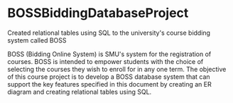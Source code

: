 # BOSSBiddingDatabaseProject
Created relational tables using SQL to the university's course bidding system called BOSS
 
BOSS (Bidding Online System) is SMU's system for the registration of courses. BOSS is intended to empower students with the choice of selecting the courses they wish to enroll for in any one term. The objective of this course project is to develop a BOSS database system that can support the key features specified in this document by creating an ER diagram and creating relational tables using SQL.
